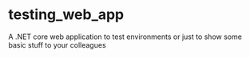 # testing_web_app
A .NET core web application to test environments or just to show some basic stuff to your colleagues
